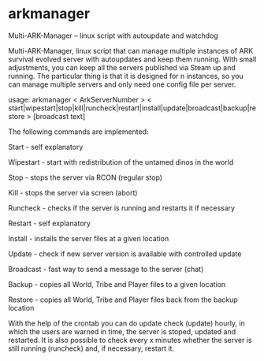 # arkmanager
Multi-ARK-Manager – linux script with autoupdate and watchdog

Multi-ARK-Manager, linux script that can manage multiple instances of ARK survival evolved server with autoupdates and keep them running. With small adjustments, you can keep all the servers published via Steam up and running. The particular thing is that it is designed for n instances, so you can manage multiple servers and only need one config file per server.

usage: arkmanager < ArkServerNumber > < start|wipestart|stop|kill|runcheck|restart|install|update|broadcast|backup|restore > [broadcast text]


The following commands are implemented:

Start - self explanatory

Wipestart - start with redistribution of the untamed dinos in the world

Stop - stops the server via RCON (regular stop)

Kill - stops the server via screen (abort)

Runcheck - checks if the server is running and restarts it if necessary

Restart - self explanatory

Install - installs the server files at a given location

Update - check if new server version is available with controlled update

Broadcast - fast way to send a message to the server (chat)

Backup - copies all World, Tribe and Player files to a given location

Restore - copies all World, Tribe and Player files back from the backup location



With the help of the crontab you can do update check (update) hourly, in which the users are warned in time, the server is stoped, updated and restarted. 
It is also possible to check every x minutes whether the server is still running (runcheck) and, if necessary, restart it.

